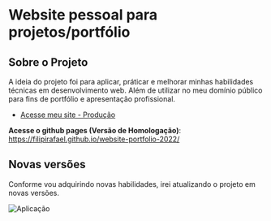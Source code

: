 
# Website pessoal para projetos/portfólio

## Sobre o Projeto
A ideia do projeto foi para aplicar, práticar e melhorar minhas habilidades técnicas em desenvolvimento web. Além de utilizar no meu domínio público para fins de portfólio e apresentação profissional.

- [Acesse meu site - Produção](https://filipirafael.com)

**Acesse o github pages (Versão de Homologação)**: https://filipirafael.github.io/website-portfolio-2022/

## Novas versões
Conforme vou adquirindo novas habilidades, irei atualizando o projeto em novas versões. 

<div style="display: inline-block">
    <img src="./assets/images/screenshot-2.png" alt="Aplicação">
</div>
